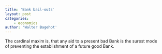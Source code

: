 ```yaml
---
title: 'Bank bail-outs'
layout: post
categories:
    - economics
author: 'Walter Bagehot'
---
```


The cardinal maxim is, that any aid to a present bad Bank is the surest mode of preventing the establishment of a future good Bank.